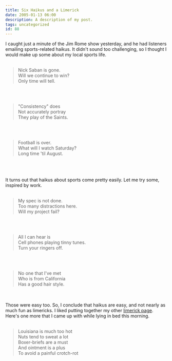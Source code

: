 ```yaml
---
title: Six Haikus and a Limerick
date: 2005-01-13 06:00
description: A description of my post.
tags: uncategorized
id: 88
---
```

I caught just a minute of the Jim Rome show yesterday, and he had listeners emailing sports-related haikus.  It didn't sound too challenging, so I thought I would make up some about my local sports life.  <br />
<br />
<blockquote>Nick Saban is gone.<br>Will we continue to win?<br>Only time will tell.</blockquote>
<span class="spanEndPreview">&nbsp;</span><br /><br /><blockquote>"Consistency" does<br>Not accurately portray<br>They play of the Saints.</blockquote><br />
<br />
<blockquote>Football is over.<br>What will I watch Saturday?<br>Long time 'til August.</blockquote><br />
<br />
<br />
It turns out that haikus about sports come pretty easily.  Let me try some, inspired by work.<br />
<br />
<blockquote>My spec is not done.<br>Too many distractions here.<br>Will my project fail?</blockquote><br />
<br />
<blockquote>All I can hear is<br>Cell phones playing tinny tunes.<br>Turn your ringers off.</blockquote><br />
<br />
<blockquote>No one that I've met<br>Who is from California<br>Has a good hair style.</blockquote><br />
<br />
Those were easy too.  So, I conclude that haikus are easy, and not nearly as much fun as limericks.  I liked putting together my other <a href="/x/Lyms.php">limerick page</a>.  Here's one more that I came up with while lying in bed this morning.<br />
<br />
<blockquote>Louisiana is much too hot<br>Nuts tend to sweat a lot<br>Boxer-briefs are a must<br>And ointment is a plus<br>To avoid a painful crotch-rot</blockquote><br />

